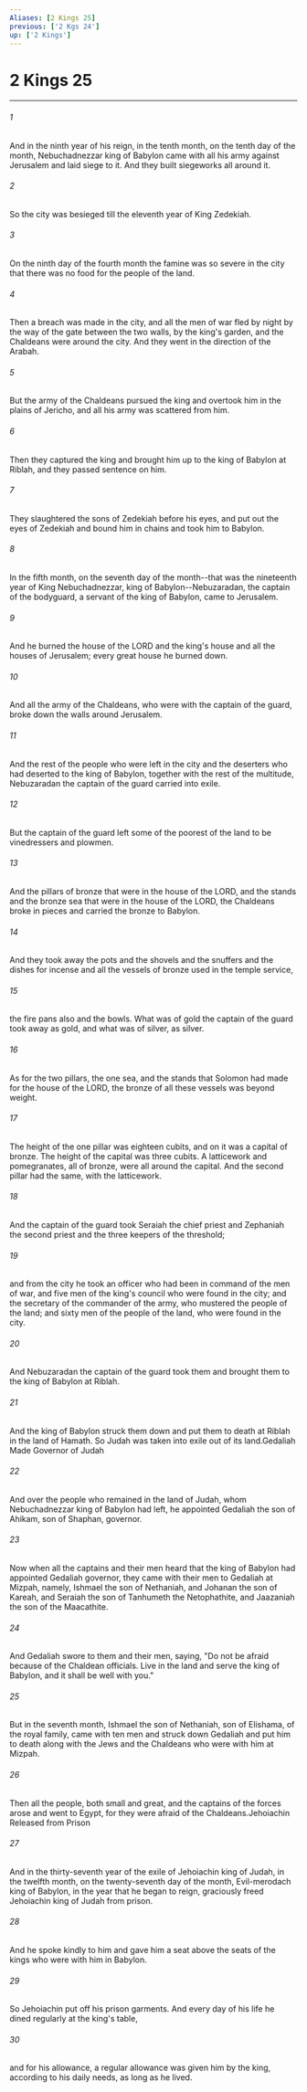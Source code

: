 ```yaml
---
Aliases: [2 Kings 25]
previous: ['2 Kgs 24']
up: ['2 Kings']
---
```

# 2 Kings 25

***

 

###### 1 
And in the ninth year of his reign, in the tenth month, on the tenth day of the month, Nebuchadnezzar king of Babylon came with all his army against Jerusalem and laid siege to it. And they built siegeworks all around it. 
 

###### 2 
So the city was besieged till the eleventh year of King Zedekiah. 
 

###### 3 
On the ninth day of the fourth month the famine was so severe in the city that there was no food for the people of the land. 
 

###### 4 
Then a breach was made in the city, and all the men of war fled by night by the way of the gate between the two walls, by the king's garden, and the Chaldeans were around the city. And they went in the direction of the Arabah. 
 

###### 5 
But the army of the Chaldeans pursued the king and overtook him in the plains of Jericho, and all his army was scattered from him. 
 

###### 6 
Then they captured the king and brought him up to the king of Babylon at Riblah, and they passed sentence on him. 
 

###### 7 
They slaughtered the sons of Zedekiah before his eyes, and put out the eyes of Zedekiah and bound him in chains and took him to Babylon.
 
 

###### 8 
In the fifth month, on the seventh day of the month--that was the nineteenth year of King Nebuchadnezzar, king of Babylon--Nebuzaradan, the captain of the bodyguard, a servant of the king of Babylon, came to Jerusalem. 
 

###### 9 
And he burned the house of the LORD and the king's house and all the houses of Jerusalem; every great house he burned down. 
 

###### 10 
And all the army of the Chaldeans, who were with the captain of the guard, broke down the walls around Jerusalem. 
 

###### 11 
And the rest of the people who were left in the city and the deserters who had deserted to the king of Babylon, together with the rest of the multitude, Nebuzaradan the captain of the guard carried into exile. 
 

###### 12 
But the captain of the guard left some of the poorest of the land to be vinedressers and plowmen.
 
 

###### 13 
And the pillars of bronze that were in the house of the LORD, and the stands and the bronze sea that were in the house of the LORD, the Chaldeans broke in pieces and carried the bronze to Babylon. 
 

###### 14 
And they took away the pots and the shovels and the snuffers and the dishes for incense and all the vessels of bronze used in the temple service, 
 

###### 15 
the fire pans also and the bowls. What was of gold the captain of the guard took away as gold, and what was of silver, as silver. 
 

###### 16 
As for the two pillars, the one sea, and the stands that Solomon had made for the house of the LORD, the bronze of all these vessels was beyond weight. 
 

###### 17 
The height of the one pillar was eighteen cubits, and on it was a capital of bronze. The height of the capital was three cubits. A latticework and pomegranates, all of bronze, were all around the capital. And the second pillar had the same, with the latticework.
 
 

###### 18 
And the captain of the guard took Seraiah the chief priest and Zephaniah the second priest and the three keepers of the threshold; 
 

###### 19 
and from the city he took an officer who had been in command of the men of war, and five men of the king's council who were found in the city; and the secretary of the commander of the army, who mustered the people of the land; and sixty men of the people of the land, who were found in the city. 
 

###### 20 
And Nebuzaradan the captain of the guard took them and brought them to the king of Babylon at Riblah. 
 

###### 21 
And the king of Babylon struck them down and put them to death at Riblah in the land of Hamath. So Judah was taken into exile out of its land.Gedaliah Made Governor of Judah
 
 

###### 22 
And over the people who remained in the land of Judah, whom Nebuchadnezzar king of Babylon had left, he appointed Gedaliah the son of Ahikam, son of Shaphan, governor. 
 

###### 23 
Now when all the captains and their men heard that the king of Babylon had appointed Gedaliah governor, they came with their men to Gedaliah at Mizpah, namely, Ishmael the son of Nethaniah, and Johanan the son of Kareah, and Seraiah the son of Tanhumeth the Netophathite, and Jaazaniah the son of the Maacathite. 
 

###### 24 
And Gedaliah swore to them and their men, saying, "Do not be afraid because of the Chaldean officials. Live in the land and serve the king of Babylon, and it shall be well with you." 
 

###### 25 
But in the seventh month, Ishmael the son of Nethaniah, son of Elishama, of the royal family, came with ten men and struck down Gedaliah and put him to death along with the Jews and the Chaldeans who were with him at Mizpah. 
 

###### 26 
Then all the people, both small and great, and the captains of the forces arose and went to Egypt, for they were afraid of the Chaldeans.Jehoiachin Released from Prison
 
 

###### 27 
And in the thirty-seventh year of the exile of Jehoiachin king of Judah, in the twelfth month, on the twenty-seventh day of the month, Evil-merodach king of Babylon, in the year that he began to reign, graciously freed Jehoiachin king of Judah from prison. 
 

###### 28 
And he spoke kindly to him and gave him a seat above the seats of the kings who were with him in Babylon. 
 

###### 29 
So Jehoiachin put off his prison garments. And every day of his life he dined regularly at the king's table, 
 

###### 30 
and for his allowance, a regular allowance was given him by the king, according to his daily needs, as long as he lived.
 
